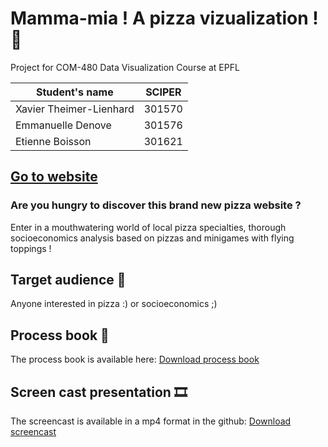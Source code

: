 # Mamma-mia ! A pizza vizualization ! 🍕

Project for COM-480 Data Visualization Course at EPFL

| Student's name | SCIPER |
| -------------- | ------ |
| Xavier Theimer-Lienhard | 301570 |
| Emmanuelle Denove | 301576 |
| Etienne Boisson | 301621 |

## [Go to website](https://com-480-data-visualization.github.io/project-2023-viz-exe/)
### Are you hungry to discover this brand new pizza website ? 
Enter in a mouthwatering world of local pizza specialties, thorough socioeconomics analysis based on pizzas and minigames with flying toppings !

## Target audience 🎯
Anyone interested in pizza :) or socioeconomics ;)

## Process book 📕
The process book is available here:
[Download process book](https://github.com/com-480-data-visualization/project-2023-viz-exe/blob/master/milestones/Process%20Book.pdf)

## Screen cast presentation 🎞
The screencast is available in a mp4 format in the github:
[Download screencast](https://github.com/com-480-data-visualization/project-2023-viz-exe/blob/master/milestones/screencast.mp4)


